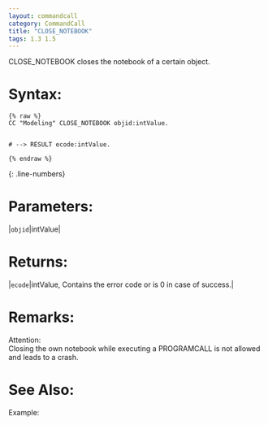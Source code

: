 ```yaml
---
layout: commandcall
category: CommandCall
title: "CLOSE_NOTEBOOK"
tags: 1.3 1.5
---
```


CLOSE_NOTEBOOK closes the notebook of a certain object.

# Syntax:  

```adoscript
{% raw %}
CC "Modeling" CLOSE_NOTEBOOK objid:intValue.


# --> RESULT ecode:intValue.

{% endraw %}
```
{: .line-numbers}

# Parameters:  

|`objid`|intValue|

# Returns:  

|`ecode`|intValue, Contains the error code or is 0 in case of success.|


# Remarks:

Attention:  
Closing the own notebook while executing a PROGRAMCALL is not allowed and leads to a crash.

# See Also:  



Example:




